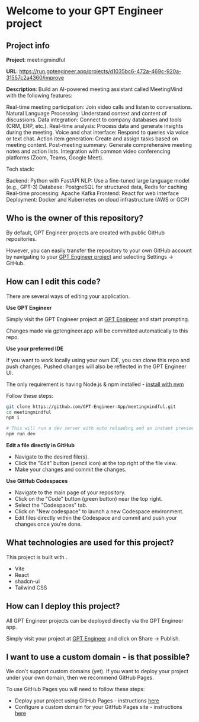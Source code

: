 # Welcome to your GPT Engineer project

## Project info

**Project**: meetingmindful 

**URL**: https://run.gptengineer.app/projects/d1035bc6-472a-469c-920a-31557c2a4360/improve

**Description**: Build an AI-powered meeting assistant called MeetingMind with the following features:

Real-time meeting participation: Join video calls and listen to conversations.
Natural Language Processing: Understand context and content of discussions.
Data integration: Connect to company databases and tools (CRM, ERP, etc.).
Real-time analysis: Process data and generate insights during the meeting.
Voice and chat interface: Respond to queries via voice or text chat.
Action item generation: Create and assign tasks based on meeting content.
Post-meeting summary: Generate comprehensive meeting notes and action lists.
Integration with common video conferencing platforms (Zoom, Teams, Google Meet).

Tech stack:

Backend: Python with FastAPI
NLP: Use a fine-tuned large language model (e.g., GPT-3)
Database: PostgreSQL for structured data, Redis for caching
Real-time processing: Apache Kafka
Frontend: React for web interface
Deployment: Docker and Kubernetes on cloud infrastructure (AWS or GCP) 

## Who is the owner of this repository?
By default, GPT Engineer projects are created with public GitHub repositories.

However, you can easily transfer the repository to your own GitHub account by navigating to your [GPT Engineer project](https://run.gptengineer.app/projects/d1035bc6-472a-469c-920a-31557c2a4360/improve) and selecting Settings -> GitHub. 

## How can I edit this code?
There are several ways of editing your application.

**Use GPT Engineer**

Simply visit the GPT Engineer project at [GPT Engineer](https://run.gptengineer.app/projects/d1035bc6-472a-469c-920a-31557c2a4360/improve) and start prompting.

Changes made via gptengineer.app will be committed automatically to this repo.

**Use your preferred IDE**

If you want to work locally using your own IDE, you can clone this repo and push changes. Pushed changes will also be reflected in the GPT Engineer UI.

The only requirement is having Node.js & npm installed - [install with nvm](https://github.com/nvm-sh/nvm#installing-and-updating)

Follow these steps: 

```sh
git clone https://github.com/GPT-Engineer-App/meetingmindful.git
cd meetingmindful
npm i

# This will run a dev server with auto reloading and an instant preview.
npm run dev
```

**Edit a file directly in GitHub**

- Navigate to the desired file(s).
- Click the "Edit" button (pencil icon) at the top right of the file view.
- Make your changes and commit the changes.

**Use GitHub Codespaces**

- Navigate to the main page of your repository.
- Click on the "Code" button (green button) near the top right.
- Select the "Codespaces" tab.
- Click on "New codespace" to launch a new Codespace environment.
- Edit files directly within the Codespace and commit and push your changes once you're done.

## What technologies are used for this project?

This project is built with .

- Vite
- React
- shadcn-ui
- Tailwind CSS

## How can I deploy this project?

All GPT Engineer projects can be deployed directly via the GPT Engineer app. 

Simply visit your project at [GPT Engineer](https://run.gptengineer.app/projects/d1035bc6-472a-469c-920a-31557c2a4360/improve) and click on Share -> Publish.

## I want to use a custom domain - is that possible?

We don't support custom domains (yet). If you want to deploy your project under your own domain, then we recommend GitHub Pages.

To use GitHub Pages you will need to follow these steps: 
- Deploy your project using GitHub Pages - instructions [here](https://docs.github.com/en/pages/getting-started-with-github-pages/creating-a-github-pages-site#creating-your-site)
- Configure a custom domain for your GitHub Pages site - instructions [here](https://docs.github.com/en/pages/configuring-a-custom-domain-for-your-github-pages-site)